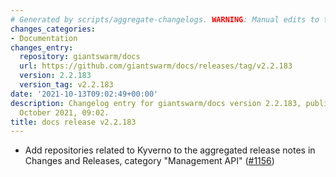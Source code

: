 ```yaml
---
# Generated by scripts/aggregate-changelogs. WARNING: Manual edits to this files will be overwritten.
changes_categories:
- Documentation
changes_entry:
  repository: giantswarm/docs
  url: https://github.com/giantswarm/docs/releases/tag/v2.2.183
  version: 2.2.183
  version_tag: v2.2.183
date: '2021-10-13T09:02:49+00:00'
description: Changelog entry for giantswarm/docs version 2.2.183, published on 13
  October 2021, 09:02.
title: docs release v2.2.183
---
```


- Add repositories related to Kyverno to the aggregated release notes in Changes and Releases, category "Management API" ([#1156](https://github.com/giantswarm/docs/pull/1156))

